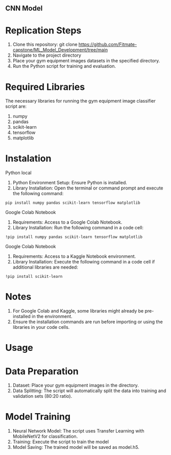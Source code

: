 ## CNN Model 
# Replication Steps
1. Clone this repository:
   git clone https://github.com/Fitmate-capstone/ML_Model_Development/tree/main
2. Navigate to the project directory
3. Place your gym equipment images datasets in the specified directory.
4. Run the Python script for training and evaluation.

# Required Libraries
The necessary libraries for running the gym equipment image classifier script are:
1. numpy
2. pandas
3. scikit-learn
4. tensorflow
5. matplotlib

# Instalation 
Python local
1. Python Environment Setup: Ensure Python is installed.
2. Library Installation: Open the terminal or command prompt and execute the following command: 
```
pip install numpy pandas scikit-learn tensorflow matplotlib
```
Google Colab Notebook
1. Requirements: Access to a Google Colab Notebook.
2. Library Installation: Run the following command in a code cell:
```
!pip install numpy pandas scikit-learn tensorflow matplotlib

```
Google Colab Notebook
1. Requirements: Access to a Kaggle Notebook environment.
2. Library Installation: Execute the following command in a code cell if additional libraries are needed:
```
!pip install scikit-learn

```
# Notes
1. For Google Colab and Kaggle, some libraries might already be pre-installed in the environment.
2. Ensure the installation commands are run before importing or using the libraries in your code cells.

# Usage

# Data Preparation
1. Dataset: Place your gym equipment images in the  directory.
2. Data Splitting: The script will automatically split the data into training and validation sets (80:20 ratio).

# Model Training
1. Neural Network Model: The script uses Transfer Learning with MobileNetV2 for classification.
2. Training: Execute the script to train the model
3. Model Saving: The trained model will be saved as model.h5.


